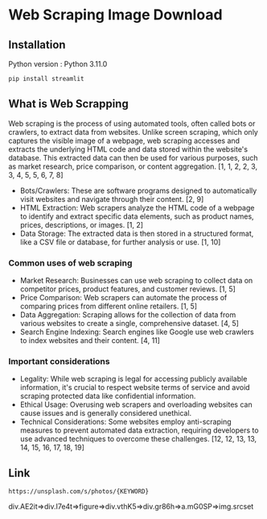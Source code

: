 # Web Scraping Image Download

## Installation

Python version : Python 3.11.0

```bash
pip install streamlit 
```

## What is Web Scrapping

Web scraping is the process of using automated tools, often called bots or crawlers, to extract data from websites. Unlike screen scraping, which only captures the visible image of a webpage, web scraping accesses and extracts the underlying HTML code and data stored within the website's database. This extracted data can then be used for various purposes, such as market research, price comparison, or content aggregation. [1, 1, 2, 2, 3, 3, 4, 5, 5, 6, 7, 8]  

- Bots/Crawlers: These are software programs designed to automatically visit websites and navigate through their content. [2, 9]  
- HTML Extraction: Web scrapers analyze the HTML code of a webpage to identify and extract specific data elements, such as product names, prices, descriptions, or images. [1, 2]  
- Data Storage: The extracted data is then stored in a structured format, like a CSV file or database, for further analysis or use. [1, 10]  

### Common uses of web scraping

- Market Research: Businesses can use web scraping to collect data on competitor prices, product features, and customer reviews. [1, 5]  
- Price Comparison: Web scrapers can automate the process of comparing prices from different online retailers. [1, 5]  
- Data Aggregation: Scraping allows for the collection of data from various websites to create a single, comprehensive dataset. [4, 5]  
- Search Engine Indexing: Search engines like Google use web crawlers to index websites and their content. [4, 11]  

### Important considerations

- Legality: While web scraping is legal for accessing publicly available information, it's crucial to respect website terms of service and avoid scraping protected data like confidential information.
- Ethical Usage: Overusing web scrapers and overloading websites can cause issues and is generally considered unethical.
- Technical Considerations: Some websites employ anti-scraping measures to prevent automated data extraction, requiring developers to use advanced techniques to overcome these challenges. [12, 12, 13, 13, 14, 15, 16, 17, 18, 19]  

## Link

`https://unsplash.com/s/photos/{KEYWORD}`

div.AE2it=>div.I7e4t=>figure=>div.vthK5=>div.gr86h=>a.mG0SP=>img.srcset
